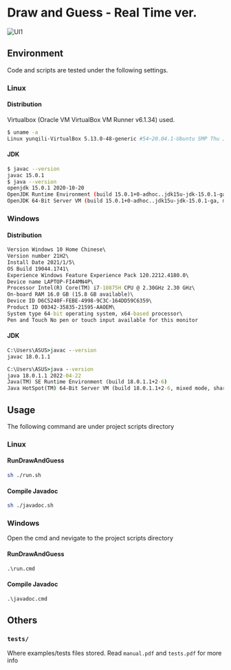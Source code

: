 # Draw and Guess - Real Time ver.

![UI1](https://user-images.githubusercontent.com/31975605/185590628-5df8d6b9-1595-443d-8793-611b6e509646.png)

## Environment

Code and scripts are tested under the following settings.

### Linux

#### Distribution

Virtualbox (Oracle VM VirtualBox VM Runner v6.1.34) used.

```bash
$ uname -a
Linux yunqili-VirtualBox 5.13.0-48-generic #54~20.04.1-Ubuntu SMP Thu Jun 2 23:37:17 UTC 2022 x86_64 x86_64 x86_64 GNU/Linux
```

#### JDK

```bash
$ javac --version
javac 15.0.1
$ java --version
openjdk 15.0.1 2020-10-20
OpenJDK Runtime Environment (build 15.0.1+0-adhoc..jdk15u-jdk-15.0.1-ga)
OpenJDK 64-Bit Server VM (build 15.0.1+0-adhoc..jdk15u-jdk-15.0.1-ga, mixed mode, sharing)
```


### Windows


#### Distribution
```cmd
Version Windows 10 Home Chinese\
Version number 21H2\
Install Date ‎2021/‎1/‎5\
OS Build 19044.1741\
Experience Windows Feature Experience Pack 120.2212.4180.0\
Device name LAPTOP-FI44MN4P\
Processor Intel(R) Core(TM) i7-10875H CPU @ 2.30GHz 2.30 GHz\
On-board RAM 16.0 GB (15.8 GB available)\
Device ID D6C5240F-FEBE-4998-9C3C-164DD59C6359\
Product ID 00342-35835-21595-AAOEM\
System type 64-bit operating system, x64-based processor\
Pen and Touch No pen or touch input available for this monitor
```
#### JDK

```cmd
C:\Users\ASUS>javac --version
javac 18.0.1.1

C:\Users\ASUS>java --version
java 18.0.1.1 2022-04-22
Java(TM) SE Runtime Environment (build 18.0.1.1+2-6)
Java HotSpot(TM) 64-Bit Server VM (build 18.0.1.1+2-6, mixed mode, sharing)
```

## Usage

The following command are under project scripts directory

### Linux


#### RunDrawAndGuess

```bash
sh ./run.sh
```
#### Compile Javadoc

```bash
sh ./javadoc.sh
```

### Windows

Open the cmd and nevigate to the project scripts directory

#### RunDrawAndGuess

```cmd
.\run.cmd
```

#### Compile Javadoc

```cmd
.\javadoc.cmd
```


## Others

### `tests/`

Where examples/tests files stored. Read `manual.pdf` and `tests.pdf` for more info
